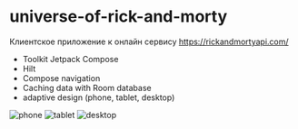 # universe-of-rick-and-morty
Клиентское приложение к онлайн сервису https://rickandmortyapi.com/

- Toolkit Jetpack Compose
- Hilt
- Compose navigation
- Caching data with Room database
- adaptive design (phone, tablet, desktop)

![phone](demo/RickAndMortyPhone.gif)
![tablet](demo/RickAnMortyTablet.gif)
![desktop](demo/RickAndMortyDesktop.gif)
